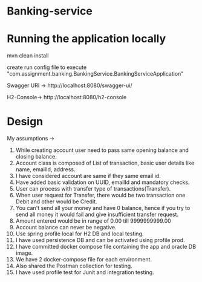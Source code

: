 # Banking-service

# Running the application locally

mvn clean install

create run config file to execute "com.assignment.banking.BankingService.BankingServiceApplication" 

Swagger URI -> http://localhost:8080/swagger-ui/

H2-Console-> http://localhost:8080/h2-console


# Design
My assumptions ->
1. While creating account user need to pass same opening balance and closing balance.
2. Account class is composed of List of transaction, basic user details like  name, emailId, address.
3. I have considered account are same if they same email id.
4. Have added basic validation on UUID, emailId and mandatory checks.
5. User can process with transfer type of transactions(Transfer).
6. When user request for Transfer, there would be two transaction one Debit and other would be Credit.
7. You can't send all your money and have 0 balance, hence if you try to send all money it would fail and give insufficient transfer request.
8. Amount entered would be in range of 0.00 till 9999999999.00
9. Account balance can never be negative.
10. Use spring profile local for H2 DB and local testing.
11. I have used persistence DB and can be activated using profile prod.
12. I have committed docker compose file containing the app and oracle DB image.
13. We have 2 docker-compose file for each environment.
14. Also shared the Postman collection for testing.
15. I have used profile test for Junit and integration testing.